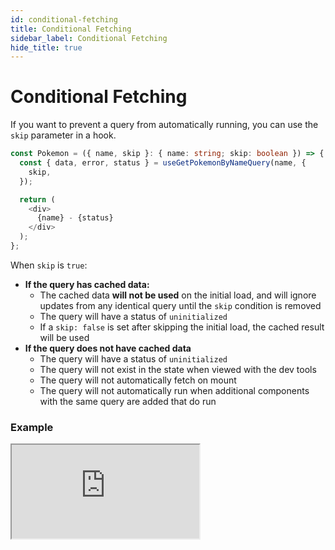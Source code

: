 ```yaml
---
id: conditional-fetching
title: Conditional Fetching
sidebar_label: Conditional Fetching
hide_title: true
---
```


# Conditional Fetching

If you want to prevent a query from automatically running, you can use the `skip` parameter in a hook.

```ts title="Skip example"
const Pokemon = ({ name, skip }: { name: string; skip: boolean }) => {
  const { data, error, status } = useGetPokemonByNameQuery(name, {
    skip,
  });

  return (
    <div>
      {name} - {status}
    </div>
  );
};
```

When `skip` is `true`:

- **If the query has cached data:**
  - The cached data **will not be used** on the initial load, and will ignore updates from any identical query until the `skip` condition is removed
  - The query will have a status of `uninitialized`
  - If a `skip: false` is set after skipping the initial load, the cached result will be used
- **If the query does not have cached data**
  - The query will have a status of `uninitialized`
  - The query will not exist in the state when viewed with the dev tools
  - The query will not automatically fetch on mount
  - The query will not automatically run when additional components with the same query are added that do run

### Example

<iframe
  src="https://codesandbox.io/embed/concepts-conditional-fetching-tdrz9?fontsize=12&hidenavigation=1&module=%2Fsrc%2FPokemon.tsx&moduleview=1&theme=dark"
  style={{ width: '100%', height: '600px', border: 0, borderRadius: '4px', overflow: 'hidden' }}
  title="Conditional Fetching Example"
  allow="geolocation; microphone; camera; midi; vr; accelerometer; gyroscope; payment; ambient-light-sensor; encrypted-media; usb"
  sandbox="allow-modals allow-forms allow-popups allow-scripts allow-same-origin"
></iframe>

